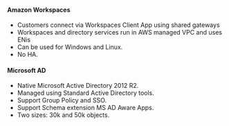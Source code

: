 #### Amazon Workspaces

- Customers connect via Workspaces Client App using shared gateways
- Workspaces and directory services run in AWS managed VPC and uses ENis
- Can be used for Windows and Linux.
- No HA.

#### Microsoft AD

- Native Microsoft Active Directory 2012 R2.
- Managed using Standard Active Directory tools.
- Support Group Policy and SSO.
- Support Schema extension MS AD Aware Apps.
- Two sizes: 30k and 50k objects.







